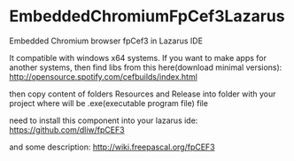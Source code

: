 # EmbeddedChromiumFpCef3Lazarus
Embedded Chromium browser fpCef3 in Lazarus IDE

It compatible with windows x64 systems.
If you want to make apps for another systems, then find libs from this here(download minimal versions):
http://opensource.spotify.com/cefbuilds/index.html

then copy content of folders Resources and Release into folder with your project where will be .exe(executable program file) file

need to install this component into your lazarus ide:
https://github.com/dliw/fpCEF3

and some description:
http://wiki.freepascal.org/fpCEF3

